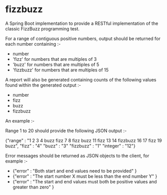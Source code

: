 # fizzbuzz
A Spring Boot implementation to provide a RESTful implementation of the classic FizzBuzz programming test.

For a range of contiguous positive numbers, output should be returned for each number containing :-
* number
* 'fizz' for numbers that are multiples of 3
* 'buzz' for numbers that are multiples of 5
* 'fizzbuzz' for numbers that are multiples of 15

A report will also be generated containing counts of the following values found within the generated output :-
* number
* fizz
* buzz
* fizzbuzz

An example :-

Range 1 to 20 should provide the following JSON output :-

{"range" : "1 2 3 4 buzz fizz 7 8 fizz buzz 11 fizz 13 14 fizzbuzz 16 17 fizz 19 buzz",
 "fizz" : "4"
 "buzz" : "3"
 "fizzbuzz" : "1"
 "integer" : "12"}
 
 Error messages should be returned as JSON objects to the client, for example :-
 
 * {"error" : "Both start and end values need to be provided" }
 * {"error" : "The start number X must be less than the end number Y" }
 * {"error" : "The start and end values must both be positive values and greater than zero" }